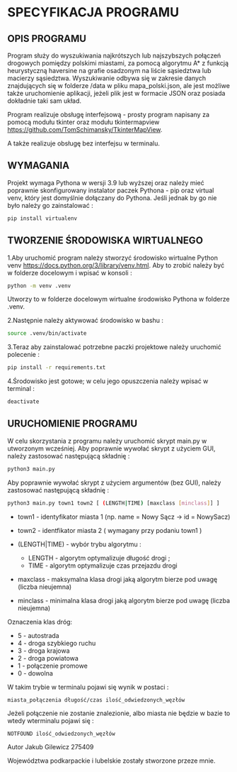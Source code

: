 # SPECYFIKACJA PROGRAMU

## OPIS PROGRAMU
Program służy do wyszukiwania najkrótszych lub najszybszych połączeń drogowych pomiędzy polskimi miastami, za pomocą algorytmu A* z funkcją heurystyczną haversine na grafie osadzonym na liście sąsiedztwa lub macierzy sąsiedztwa. Wyszukiwanie odbywa się w zakresie danych znajdujących się w folderze /data w pliku mapa_polski.json, ale jest możliwe także uruchomienie aplikacji, jeżeli plik jest w formacie JSON oraz posiada dokładnie taki sam układ.

Program realizuje obsługę interfejsową - prosty program napisany za pomocą modułu tkinter oraz modułu tkintermapview https://github.com/TomSchimansky/TkinterMapView.

A także realizuje obsługę bez interfejsu w terminalu.

## WYMAGANIA
Projekt wymaga Pythona w wersji 3.9 lub wyższej oraz należy mieć poprawnie skonfigurowany instalator paczek Pythona - pip oraz virtual venv, który jest domyślnie dołączany do Pythona. Jeśli jednak by go nie było należy go zainstalować : 
```bash
pip install virtualenv
```

## TWORZENIE ŚRODOWISKA WIRTUALNEGO
1.Aby uruchomić program należy stworzyć środowisko wirtualne Python venv https://docs.python.org/3/library/venv.html. Aby to zrobić należy być w folderze docelowym i wpisać w konsoli :

```bash
python -m venv .venv
```

Utworzy to w folderze docelowym wirtualne środowisko Pythona w folderze .venv.

2.Następnie należy aktywować środowisko w bashu :

```bash
source .venv/bin/activate
```

3.Teraz aby zainstalować potrzebne paczki projektowe należy uruchomić polecenie :

```bash
pip install -r requirements.txt
```

4.Środowisko jest gotowe; w celu jego opuszczenia należy wpisać w terminal :

```bash
deactivate
```

## URUCHOMIENIE PROGRAMU

W celu skorzystania z programu należy uruchomić skrypt main.py w utworzonym wcześniej. Aby poprawnie wywołać skrypt z użyciem GUI, należy zastosować następującą składnię :

```bash
python3 main.py
```

Aby poprawnie wywołać skrypt z użyciem argumentów (bez GUI), należy zastosować następującą składnię :
```bash
python3 main.py town1 town2 [ (LENGTH|TIME) [maxclass [minclass]] ]
```

- town1 - identyfikator miasta 1 (np. name = Nowy Sącz -> id = NowySacz)

- town2 - identfikator miasta 2 ( wymagany przy podaniu town1 )

- (LENGTH|TIME) - wybór trybu algorytmu :
    - LENGTH - algorytm optymalizuje długość drogi ;    
    - TIME - algorytm optymalizuje czas przejazdu drogi

- maxclass - maksymalna klasa drogi jaką algorytm bierze pod uwagę  (liczba nieujemna)

- minclass - minimalna klasa drogi jaką algorytm bierze pod uwagę (liczba nieujemna)


Oznaczenia klas dróg:

- 5 - autostrada
- 4 - droga szybkiego ruchu
- 3 - droga krajowa
- 2 - droga powiatowa
- 1 - połączenie promowe
- 0 - dowolna

W takim trybie w terminalu pojawi się wynik w postaci :

```
miasta_połączenia długość/czas ilość_odwiedzonych_węzłów 
```

Jeżeli połączenie nie zostanie znalezionie, albo miasta nie będzie w bazie to wtedy wterminalu pojawi się :

```
NOTFOUND ilość_odwiedzonych_węzłów 
```

Autor 
Jakub Gilewicz 275409

Województwa podkarpackie i lubelskie zostały stworzone przeze mnie.